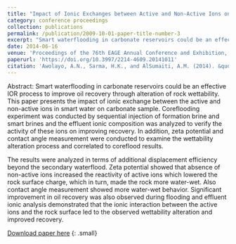 ```yaml
---
title: "Impact of Ionic Exchanges between Active and Non-Active Ions on Displacement Efficiency in Smart Waterflood Application in Carbonate Reservoirs"
category: conference proceedings
collection: publications
permalink: /publication/2009-10-01-paper-title-number-3
excerpt: "Smart waterflooding in carbonate reservoirs could be an effective IOR process to improve oil recovery through alteration of rock wettability. This paper presents the impact of ionic exchange between the active and non-active ions in smart water on carbonate sample. Coreflooding experiment was conducted by sequential injection of formation brine and smart brines and the effluent ionic composition was analyzed to verify the activity of these ions on improving recovery. In addition, zeta potential and contact angle measurement were conducted to examine the wettability alteration process and correlated to coreflood results."
date: 2014-06-16
venue: 'Proceedings of the 76th EAGE Annual Conference and Exhibition, June 16, Amsterdam, Netherland'
paperurl: 'https://doi.org/10.3997/2214-4609.20141011'
citation: 'Awolayo, A.N., Sarma, H.K., and AlSumaiti, A.M. (2014). &quot;Impact of Ionic Exchanges between Active and Non-Active Ions on Displacement Efficiency in Smart Waterflood Application in Carbonate Reservoirs.&quot; <i>Proceedings of the 76th EAGE Annual Conference and Exhibition, June 16, Amsterdam, Netherland</i>.'
---
```

Abstract: Smart waterflooding in carbonate reservoirs could be an effective IOR process to improve oil recovery through alteration of rock wettability. This paper presents the impact of ionic exchange between the active and non-active ions in smart water on carbonate sample. Coreflooding experiment was conducted by sequential injection of formation brine and smart brines and the effluent ionic composition was analyzed to verify the activity of these ions on improving recovery. In addition, zeta potential and contact angle measurement were conducted to examine the wettability alteration process and correlated to coreflood results.

The results were analyzed in terms of additional displacement efficiency beyond the secondary waterflood. Zeta potential showed that absence of non-active ions increased the reactivity of active ions which lowered the rock surface charge, which in turn, made the rock more water-wet. Also contact angle measurement showed more water-wet behavior. Significant improvement in oil recovery was also observed during flooding and effluent ionic analysis demonstrated that the ionic interaction between the active ions and the rock surface led to the observed wettability alteration and improved recovery.

[Download paper here](https://www.researchgate.net/publication/266635954_Impact_of_Ionic_Exchanges_between_Active_and_Non-active_Ions_on_Displacement_Efficiency_in_Smart_Waterflood_Application)
{: .small}
